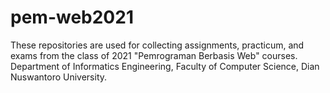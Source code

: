 # pem-web2021

These repositories are used for collecting assignments, practicum, and exams from the class of 2021 "Pemrograman Berbasis Web" courses. Department of Informatics Engineering, Faculty of Computer Science, Dian Nuswantoro University.

